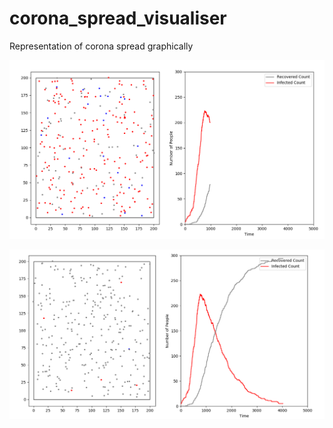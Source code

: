 # corona_spread_visualiser
Representation of corona spread graphically

![Image during mid phase](https://github.com/sau-rav/corona_spread_visualiser/blob/master/screenshots/mid.png)

![Image during end phase](https://github.com/sau-rav/corona_spread_visualiser/blob/master/screenshots/final.png)
